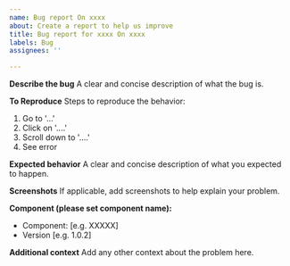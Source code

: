 ```yaml
---
name: Bug report On xxxx
about: Create a report to help us improve
title: Bug report for xxxx On xxxx
labels: Bug
assignees: ''

---
```


**Describe the bug**
A clear and concise description of what the bug is.

**To Reproduce**
Steps to reproduce the behavior:
1. Go to '...'
2. Click on '....'
3. Scroll down to '....'
4. See error

**Expected behavior**
A clear and concise description of what you expected to happen.

**Screenshots**
If applicable, add screenshots to help explain your problem.

**Component (please set component name):**
 - Component: [e.g. XXXXX]
 - Version [e.g. 1.0.2]

**Additional context**
Add any other context about the problem here.
